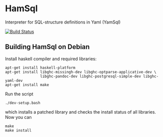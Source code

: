 HamSql
======

Interpreter for SQL-structure definitions in Yaml (YamSql)

[![Build Status](https://travis-ci.org/qua-bla/hamsql.svg?branch=master)](https://travis-ci.org/qua-bla/hamsql)

## Building HamSql on Debian

Install haskell compiler and required libraries:

    apt-get install haskell-platform
    apt-get install libghc-missingh-dev libghc-optparse-applicative-dev \
                    libghc-pandoc-dev libghc-postgresql-simple-dev libghc-yaml-dev
    apt-get install make
    
Run the script

    ./dev-setup.bash

which installs a patched library and checks the install status of all libraries.
Now you can

    make
    make install
